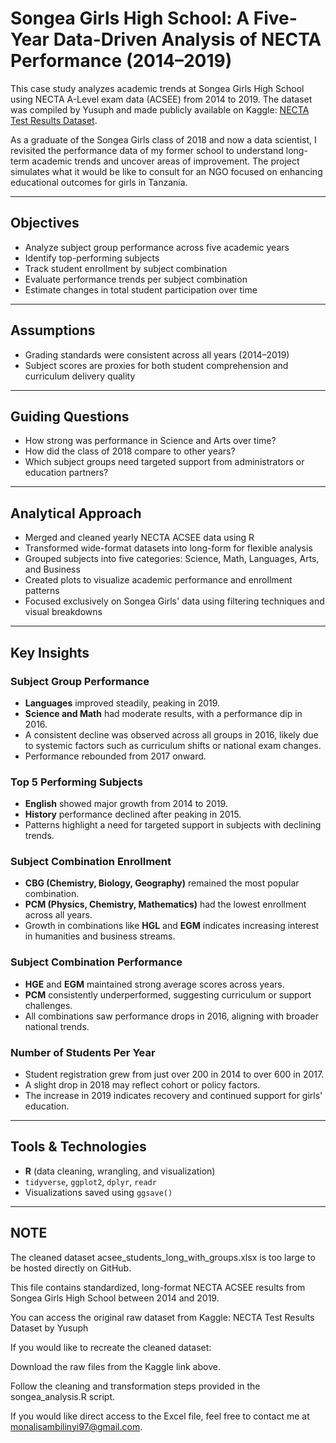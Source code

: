 # Songea Girls High School: A Five-Year Data-Driven Analysis of NECTA Performance (2014–2019)

This case study analyzes academic trends at Songea Girls High School using NECTA A-Level exam data (ACSEE) from 2014 to 2019. The dataset was compiled by Yusuph and made publicly available on Kaggle: [NECTA Test Results Dataset](https://www.kaggle.com/datasets/yusuph/necta-test-results).

As a graduate of the Songea Girls class of 2018 and now a data scientist, I revisited the performance data of my former school to understand long-term academic trends and uncover areas of improvement. The project simulates what it would be like to consult for an NGO focused on enhancing educational outcomes for girls in Tanzania.

---

## Objectives

- Analyze subject group performance across five academic years
- Identify top-performing subjects
- Track student enrollment by subject combination
- Evaluate performance trends per subject combination
- Estimate changes in total student participation over time

---

## Assumptions

- Grading standards were consistent across all years (2014–2019)
- Subject scores are proxies for both student comprehension and curriculum delivery quality

---

## Guiding Questions

- How strong was performance in Science and Arts over time?
- How did the class of 2018 compare to other years?
- Which subject groups need targeted support from administrators or education partners?

---

## Analytical Approach

- Merged and cleaned yearly NECTA ACSEE data using R
- Transformed wide-format datasets into long-form for flexible analysis
- Grouped subjects into five categories: Science, Math, Languages, Arts, and Business
- Created plots to visualize academic performance and enrollment patterns
- Focused exclusively on Songea Girls' data using filtering techniques and visual breakdowns

---

## Key Insights

### Subject Group Performance
- **Languages** improved steadily, peaking in 2019.
- **Science and Math** had moderate results, with a performance dip in 2016.
- A consistent decline was observed across all groups in 2016, likely due to systemic factors such as curriculum shifts or national exam changes.
- Performance rebounded from 2017 onward.

### Top 5 Performing Subjects
- **English** showed major growth from 2014 to 2019.
- **History** performance declined after peaking in 2015.
- Patterns highlight a need for targeted support in subjects with declining trends.

### Subject Combination Enrollment
- **CBG (Chemistry, Biology, Geography)** remained the most popular combination.
- **PCM (Physics, Chemistry, Mathematics)** had the lowest enrollment across all years.
- Growth in combinations like **HGL** and **EGM** indicates increasing interest in humanities and business streams.

### Subject Combination Performance
- **HGE** and **EGM** maintained strong average scores across years.
- **PCM** consistently underperformed, suggesting curriculum or support challenges.
- All combinations saw performance drops in 2016, aligning with broader national trends.

### Number of Students Per Year
- Student registration grew from just over 200 in 2014 to over 600 in 2017.
- A slight drop in 2018 may reflect cohort or policy factors.
- The increase in 2019 indicates recovery and continued support for girls' education.

---

## Tools & Technologies

- **R** (data cleaning, wrangling, and visualization)
- `tidyverse`, `ggplot2`, `dplyr`, `readr`
- Visualizations saved using `ggsave()`

---

## NOTE
The cleaned dataset acsee_students_long_with_groups.xlsx is too large to be hosted directly on GitHub.

This file contains standardized, long-format NECTA ACSEE results from Songea Girls High School between 2014 and 2019.

You can access the original raw dataset from Kaggle:
NECTA Test Results Dataset by Yusuph

If you would like to recreate the cleaned dataset:

Download the raw files from the Kaggle link above.

Follow the cleaning and transformation steps provided in the songea_analysis.R script.

If you would like direct access to the Excel file, feel free to contact me at monalisambilinyi97@gmail.com.

